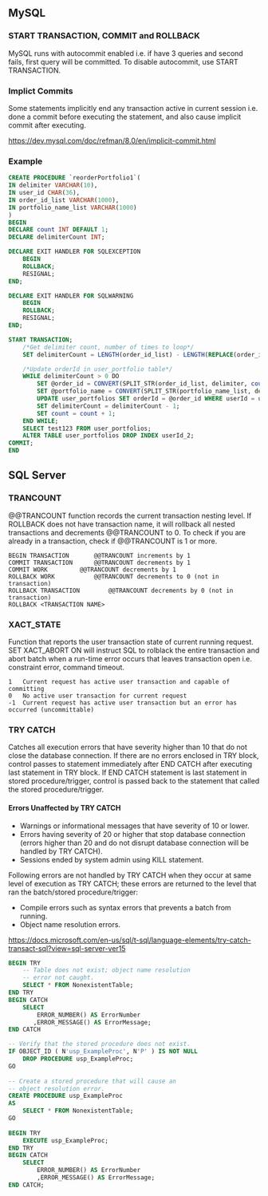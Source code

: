 ## MySQL
### START TRANSACTION, COMMIT and ROLLBACK
MySQL runs with autocommit enabled i.e. if have 3 queries and second fails, first query will be committed. To disable autocommit, use START TRANSACTION.

### Implict Commits
Some statements implicitly end any transaction active in current session i.e. done a commit before executing the statement, and also cause implicit commit after executing.

https://dev.mysql.com/doc/refman/8.0/en/implicit-commit.html


### Example
```sql
CREATE PROCEDURE `reorderPortfolio1`(
IN delimiter VARCHAR(10),
IN user_id CHAR(36),
IN order_id_list VARCHAR(1000),
IN portfolio_name_list VARCHAR(1000)
)
BEGIN
DECLARE count INT DEFAULT 1;
DECLARE delimiterCount INT;

DECLARE EXIT HANDLER FOR SQLEXCEPTION
	BEGIN
    ROLLBACK;
    RESIGNAL;
END;

DECLARE EXIT HANDLER FOR SQLWARNING
	BEGIN
    ROLLBACK;
    RESIGNAL;
END;

START TRANSACTION;
	/*Get delimiter count, number of times to loop*/
	SET delimiterCount = LENGTH(order_id_list) - LENGTH(REPLACE(order_id_list, delimiter, '')) + 1;

	/*Update orderId in user_portfolio table*/
	WHILE delimiterCount > 0 DO
		SET @order_id = CONVERT(SPLIT_STR(order_id_list, delimiter, count), CHAR(200));
		SET @portfolio_name = CONVERT(SPLIT_STR(portfolio_name_list, delimiter, count), CHAR(200));
		UPDATE user_portfolios SET orderId = @order_id WHERE userId = user_id AND portfolioName = @portfolio_name;
		SET delimiterCount = delimiterCount - 1;
		SET count = count + 1;
	END WHILE;
    SELECT test123 FROM user_portfolios;
	ALTER TABLE user_portfolios DROP INDEX userId_2;
COMMIT;
END
```

## SQL Server
### TRANCOUNT
@@TRANCOUNT function records the current transaction nesting level. If ROLLBACK does not have transaction name, it will rollback all nested transactions and decrements @@TRANCOUNT to 0. To check if you are already in a transaction, check if @@TRANCOUNT is 1 or more. 

```
BEGIN TRANSACTION		@@TRANCOUNT increments by 1
COMMIT TRANSACTION		@@TRANCOUNT decrements by 1
COMMIT WORK			@@TRANCOUNT decrements by 1
ROLLBACK WORK			@@TRANCOUNT decrements to 0 (not in transaction)
ROLLBACK TRANSACTION		@@TRANCOUNT decrements by 0 (not in transaction)
ROLLBACK <TRANSACTION NAME>	
```

### XACT_STATE
Function that reports the user transaction state of current running request. SET XACT_ABORT ON will instruct SQL to rolblack the entire transaction and abort batch when a run-time error occurs that leaves transaction open i.e. constraint error, command timeout. 
```
1	Current request has active user transaction and capable of committing 
0	No active user transaction for current request
-1	Current request has active user transaction but an error has occurred (uncommittable)
```

### TRY CATCH
Catches all execution errors that have severity higher than 10 that do not close the database connection. If there are no errors enclosed in TRY block, control passes to statement immediately after END CATCH after executing last statement in TRY block. If END CATCH statement is last statement in stored procedure/trigger, control is passed back to the statement that called the stored procedure/trigger. 

#### Errors Unaffected by TRY CATCH
- Warnings or informational messages that have severity of 10 or lower.
- Errors having severity of 20 or higher that stop database connection (errors higher than 20 and do not disrupt database connection will be handled by TRY CATCH).
- Sessions ended by system admin using KILL statement.

Following errors are not handled by TRY CATCH when they occur at same level of execution as TRY CATCH; these errors are returned to the level that ran the batch/stored procedure/trigger:
- Compile errors such as syntax errors that prevents a batch from running.
- Object name resolution errors.

https://docs.microsoft.com/en-us/sql/t-sql/language-elements/try-catch-transact-sql?view=sql-server-ver15

```sql
BEGIN TRY  
    -- Table does not exist; object name resolution  
    -- error not caught.  
    SELECT * FROM NonexistentTable;  
END TRY  
BEGIN CATCH  
    SELECT   
        ERROR_NUMBER() AS ErrorNumber  
       ,ERROR_MESSAGE() AS ErrorMessage;  
END CATCH  
```
```sql
-- Verify that the stored procedure does not exist.  
IF OBJECT_ID ( N'usp_ExampleProc', N'P' ) IS NOT NULL   
    DROP PROCEDURE usp_ExampleProc;  
GO  
  
-- Create a stored procedure that will cause an   
-- object resolution error.  
CREATE PROCEDURE usp_ExampleProc  
AS  
    SELECT * FROM NonexistentTable;  
GO  
  
BEGIN TRY  
    EXECUTE usp_ExampleProc;  
END TRY  
BEGIN CATCH  
    SELECT   
        ERROR_NUMBER() AS ErrorNumber  
        ,ERROR_MESSAGE() AS ErrorMessage;  
END CATCH;  
```

